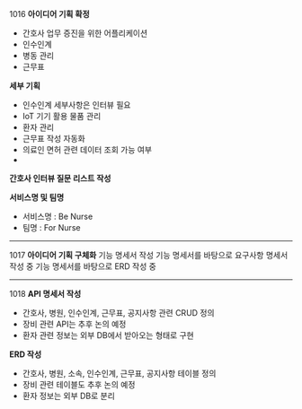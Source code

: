 1016
**아이디어 기획 확정**
- 간호사 업무 증진을 위한 어플리케이션
 - 인수인계
 - 병동 관리
 - 근무표

**세부 기획**
- 인수인계 세부사항은 인터뷰 필요
- IoT 기기 활용 물품 관리
- 환자 관리
- 근무표 작성 자동화
- 의료인 면허 관련 데이터 조회 가능 여부
- 

**간호사 인터뷰 질문 리스트 작성**

**서비스명 및 팀명**
- 서비스명 : Be Nurse
- 팀명 : For Nurse

---

1017
**아이디어 기획 구체화**
기능 명세서 작성
기능 명세서를 바탕으로 요구사항 명세서 작성 중
기능 명세서를 바탕으로 ERD 작성 중

---

1018
**API 명세서 작성**
- 간호사, 병원, 인수인계, 근무표, 공지사항 관련 CRUD 정의
- 장비 관련 API는 추후 논의 예정
- 환자 관련 정보는 외부 DB에서 받아오는 형태로 구현

**ERD 작성**
- 간호사, 병원, 소속, 인수인계, 근무표, 공지사항 테이블 정의
- 장비 관련 테이블도 추후 논의 예정
- 환자 정보는 외부 DB로 분리